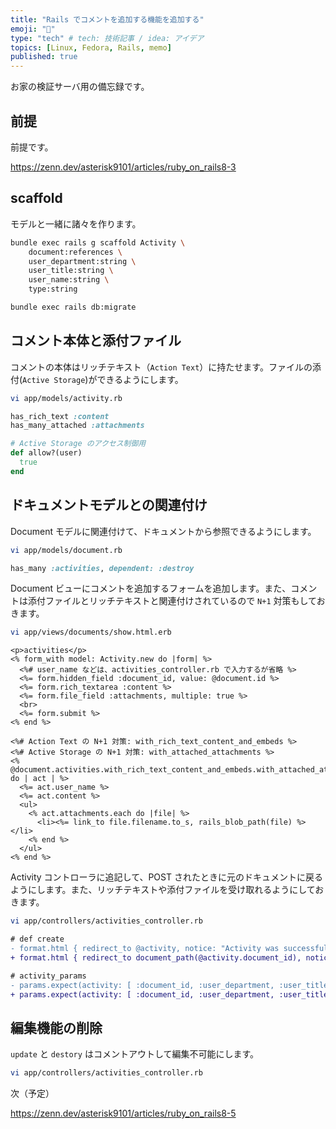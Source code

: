 ```yaml
---
title: "Rails でコメントを追加する機能を追加する"
emoji: "💎"
type: "tech" # tech: 技術記事 / idea: アイデア
topics: [Linux, Fedora, Rails, memo]
published: true
---
```


お家の検証サーバ用の備忘録です。

## 前提

前提です。

<https://zenn.dev/asterisk9101/articles/ruby_on_rails8-3>

## scaffold

モデルと一緒に諸々を作ります。

```bash
bundle exec rails g scaffold Activity \
    document:references \
    user_department:string \
    user_title:string \
    user_name:string \
    type:string

bundle exec rails db:migrate
```

## コメント本体と添付ファイル

コメントの本体はリッチテキスト（`Action Text`）に持たせます。ファイルの添付(`Active Storage`)ができるようにします。

```bash
vi app/models/activity.rb
```

```ruby
has_rich_text :content
has_many_attached :attachments

# Active Storage のアクセス制御用
def allow?(user)
  true
end
```

## ドキュメントモデルとの関連付け

Document モデルに関連付けて、ドキュメントから参照できるようにします。

```bash
vi app/models/document.rb
```

```ruby
has_many :activities, dependent: :destroy
```

Document ビューにコメントを追加するフォームを追加します。また、コメントは添付ファイルとリッチテキストと関連付けされているので `N+1` 対策もしておきます。

```bash
vi app/views/documents/show.html.erb
```

```erb
<p>activities</p>
<% form_with model: Activity.new do |form| %>
  <%# user_name などは、activities_controller.rb で入力するが省略 %>
  <%= form.hidden_field :document_id, value: @document.id %>
  <%= form.rich_textarea :content %>
  <%= form.file_field :attachments, multiple: true %>
  <br>
  <%= form.submit %>
<% end %>

<%# Action Text の N+1 対策: with_rich_text_content_and_embeds %>
<%# Active Storage の N+1 対策: with_attached_attachments %>
<% @document.activities.with_rich_text_content_and_embeds.with_attached_attachments.each do | act | %>
  <%= act.user_name %>
  <%= act.content %>
  <ul>
    <% act.attachments.each do |file| %>
      <li><%= link_to file.filename.to_s, rails_blob_path(file) %></li>
    <% end %>
  </ul>
<% end %>
```

Activity コントローラに追記して、POST されたときに元のドキュメントに戻るようにします。また、リッチテキストや添付ファイルを受け取れるようにしておきます。

```bash
vi app/controllers/activities_controller.rb
```

```diff ruby
# def create
- format.html { redirect_to @activity, notice: "Activity was successfully created." }
+ format.html { redirect_to document_path(@activity.document_id), notice: "Activity was successfully created." }

# activity_params
- params.expect(activity: [ :document_id, :user_department, :user_title, :user_name, :type ])
+ params.expect(activity: [ :document_id, :user_department, :user_title, :user_name, :type, :content, attachments: [] ])
```

## 編集機能の削除

`update` と `destory` はコメントアウトして編集不可能にします。

```bash
vi app/controllers/activities_controller.rb
```

次（予定）

<https://zenn.dev/asterisk9101/articles/ruby_on_rails8-5>

